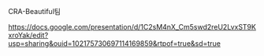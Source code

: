 CRA-Beautiful팀

https://docs.google.com/presentation/d/1C2sM4nX_Cm5swd2reU2LvxST9KxroYak/edit?usp=sharing&ouid=102175730697114169859&rtpof=true&sd=true

